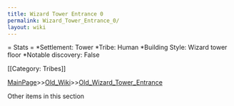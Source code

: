```yaml
---
title: Wizard Tower Entrance 0
permalink: Wizard_Tower_Entrance_0/
layout: wiki
---
```

= Stats =
*Settlement: Tower
*Tribe: Human
*Building Style: Wizard tower floor
*Notable discovery: False

[[Category: Tribes]]

[MainPage](/keeperrl_wiki/ "wikilink")>>[Old_Wiki](/keeperrl_wiki/Old_Wiki "wikilink")>>[Old_Wizard_Tower_Entrance](/keeperrl_wiki/Old_Wizard_Tower_Entrance "wikilink")

Other items in this section
